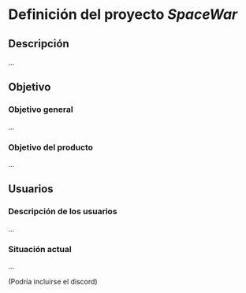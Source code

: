 # Definición del proyecto *SpaceWar*

## Descripción

...

## Objetivo

### Objetivo general

...

### Objetivo del producto

...

## Usuarios

### Descripción de los usuarios

...

### Situación actual

...

(Podría incluirse el discord)